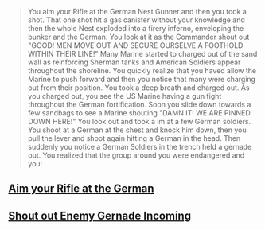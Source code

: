 >You aim your Rifle at the German Nest Gunner and then you took a shot. That one shot hit a gas canister without your knowledge and then the whole Nest exploded into a firery inferno, enveloping the bunker and the German. You look at it as the Commander shout out "GOOD! MEN MOVE OUT AND SECURE OURSELVE A FOOTHOLD WITHIN THEIR LINE!" Many Marine started to charged out of the sand wall as reinforcing Sherman tanks and American Soldiers appear throughout the shoreline. You quickly realize that you haved allow the Marine to push forward and then you notice that many were charging out from their position. You took a deep breath and charged out. As you charged out, you see the US Marine having a gun fight throughout the German fortification. Soon you slide down towards a few sandbags to see a Marine shouting "DAMN IT! WE ARE PINNED DOWN HERE!" You look out and took a im at a few German soldiers. You shoot at a German at the chest and knock him down, then you pull the lever and shoot again hitting a German in the head. Then suddenly you notice a German Soldiers in the trench held a gernade out. You realized that the group around you were endangered and you:

## [Aim your Rifle at the German](Survive2.md)

## [Shout out Enemy Gernade Incoming](Death-By-Bullets.md)